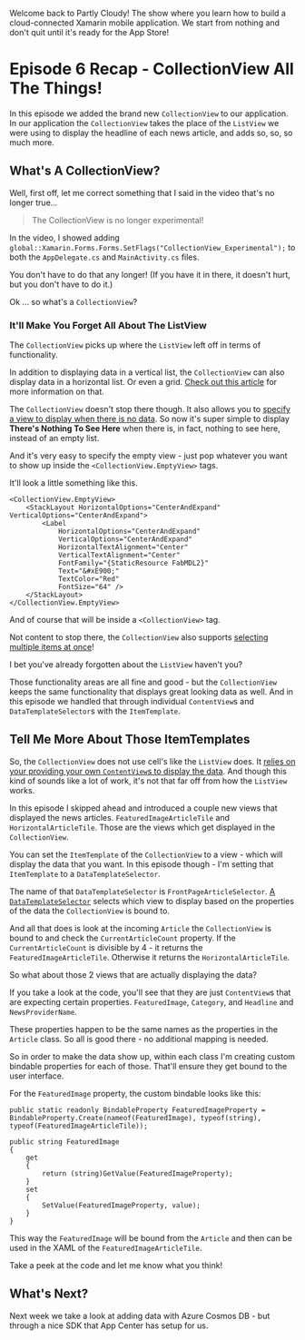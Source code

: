 Welcome back to Partly Cloudy! The show where you learn how to build a cloud-connected Xamarin mobile application. We start from nothing and don't quit until it's ready for the App Store!

# Episode 6 Recap - CollectionView All The Things!

In this episode we added the brand new `CollectionView` to our application. In our application the `CollectionView` takes the place of the `ListView` we were using to display the headline of each news article, and adds so, so, so much more.

## What's A CollectionView?

Well, first off, let me correct something that I said in the video that's no longer true...

> The CollectionView is no longer experimental!

In the video, I showed adding `global::Xamarin.Forms.Forms.SetFlags("CollectionView_Experimental");` to both the `AppDelegate.cs` and `MainActivity.cs` files.

You don't have to do that any longer! (If you have it in there, it doesn't hurt, but you don't have to do it.)

Ok ... so what's a `CollectionView`?

### It'll Make You Forget All About The ListView

The `CollectionView` picks up where the `ListView` left off in terms of functionality.

In addition to displaying data in a vertical list, the `CollectionView` can also display data in a horizontal list. Or even a grid. [Check out this article](https://docs.microsoft.com/xamarin/xamarin-forms/user-interface/collectionview/layout?WT.mc_id=partlycloudy-github-masoucou) for more information on that.

The `CollectionView` doesn't stop there though. It also allows you to [specify a view to display when there is no data](https://docs.microsoft.com/xamarin/xamarin-forms/user-interface/collectionview/emptyview?WT.mc_id=partlycloudy-github-masoucou). So now it's super simple to display **There's Nothing To See Here** when there is, in fact, nothing to see here, instead of an empty list.

And it's very easy to specify the empty view - just pop whatever you want to show up inside the `<CollectionView.EmptyView>` tags.

It'll look a little something like this.

```language-xaml
<CollectionView.EmptyView>
    <StackLayout HorizontalOptions="CenterAndExpand" VerticalOptions="CenterAndExpand">
        <Label
            HorizontalOptions="CenterAndExpand"
            VerticalOptions="CenterAndExpand"
            HorizontalTextAlignment="Center"
            VerticalTextAlignment="Center"
            FontFamily="{StaticResource FabMDL2}"
            Text="&#xE900;"
            TextColor="Red"
            FontSize="64" />
    </StackLayout>
</CollectionView.EmptyView>
```

And of course that will be inside a `<CollectionView>` tag.

Not content to stop there, the `CollectionView` also supports [selecting multiple items at once](https://docs.microsoft.com/xamarin/xamarin-forms/user-interface/collectionview/selection?WT.mc_id=partlynewsys1e6-github-masoucou)!

I bet you've already forgotten about the `ListView` haven't you?

Those functionality areas are all fine and good - but the `CollectionView` keeps the same functionality that displays great looking data as well. And in this episode we handled that through individual `ContentView`s and `DataTemplateSelector`s with the `ItemTemplate`.

## Tell Me More About Those ItemTemplates

So, the `CollectionView` does not use cell's like the `ListView` does. It [relies on your providing your own `ContentView`s to display the data](https://docs.microsoft.com/xamarin/xamarin-forms/user-interface/collectionview/populate-data?WT.mc_id=partlycloudy-github-masoucou#define-item-appearance). And though this kind of sounds like a lot of work, it's not that far off from how the `ListView` works.

In this episode I skipped ahead and introduced a couple new views that displayed the news articles. `FeaturedImageArticleTile` and `HorizontalArticleTile`. Those are the views which get displayed in the `CollectionView`.

You can set the `ItemTemplate` of the `CollectionView` to a view - which will display the data that you want. In this episode though - I'm setting that `ItemTemplate` to a `DataTemplateSelector`.

The name of that `DataTemplateSelector` is `FrontPageArticleSelector`. [A `DataTemplateSelector`](https://docs.microsoft.com/xamarin/xamarin-forms/app-fundamentals/templates/data-templates/selector?WT.mc_id=partlycloudy-github-masoucou) selects which view to display based on the properties of the data the `CollectionView` is bound to.

And all that does is look at the incoming `Article` the `CollectionView` is bound to and check the `CurrentArticleCount` property. If the `CurrentArticleCount` is divisible by 4 - it returns the `FeaturedImageArticleTile`. Otherwise it returns the `HorizontalArticleTile`.

So what about those 2 views that are actually displaying the data?

If you take a look at the code, you'll see that they are just `ContentView`s that are expecting certain properties. `FeaturedImage`, `Category`, and `Headline` and `NewsProviderName`.

These properties happen to be the same names as the properties in the `Article` class. So all is good there - no additional mapping is needed.

So in order to make the data show up, within each class I'm creating custom bindable properties for each of those. That'll ensure they get bound to the user interface.

For the `FeaturedImage` property, the custom bindable looks like this:

```language-csharp
public static readonly BindableProperty FeaturedImageProperty = BindableProperty.Create(nameof(FeaturedImage), typeof(string), typeof(FeaturedImageArticleTile));

public string FeaturedImage
{
    get
    {
        return (string)GetValue(FeaturedImageProperty);
    }
    set
    {
        SetValue(FeaturedImageProperty, value);
    }
}
```

This way the `FeaturedImage` will be bound from the `Article` and then can be used in the XAML of the `FeaturedImageArticleTile`.

Take a peek at the code and let me know what you think!

## What's Next?

Next week we take a look at adding data with Azure Cosmos DB - but through a nice SDK that App Center has setup for us.